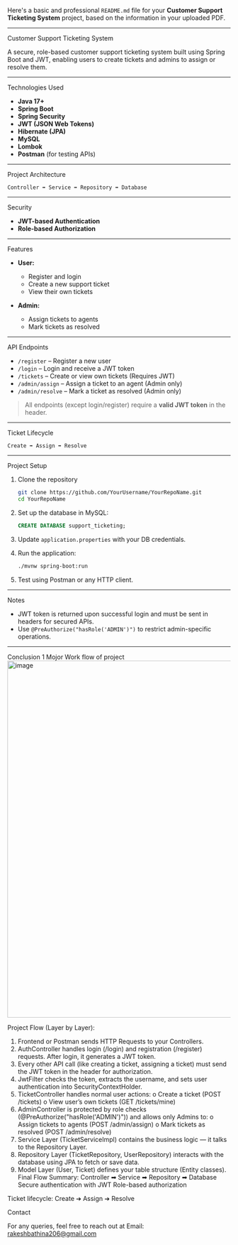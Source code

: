 Here's a basic and professional `README.md` file for your **Customer Support Ticketing System** project, based on the information in your uploaded PDF.

---

 Customer Support Ticketing System

A secure, role-based customer support ticketing system built using Spring Boot and JWT, enabling users to create tickets and admins to assign or resolve them.

---

 Technologies Used

* **Java 17+**
* **Spring Boot**
* **Spring Security**
* **JWT (JSON Web Tokens)**
* **Hibernate (JPA)**
* **MySQL**
* **Lombok**
* **Postman** (for testing APIs)

---

 Project Architecture

```text
Controller ➡ Service ➡ Repository ➡ Database
```

---

 Security

* **JWT-based Authentication**
* **Role-based Authorization**

---

 Features

* **User:**

  * Register and login
  * Create a new support ticket
  * View their own tickets

* **Admin:**

  * Assign tickets to agents
  * Mark tickets as resolved

---

 API Endpoints

* `/register` – Register a new user
* `/login` – Login and receive a JWT token
* `/tickets` – Create or view own tickets (Requires JWT)
* `/admin/assign` – Assign a ticket to an agent (Admin only)
* `/admin/resolve` – Mark a ticket as resolved (Admin only)

> All endpoints (except login/register) require a **valid JWT token** in the header.

---

 Ticket Lifecycle

```
Create ➡ Assign ➡ Resolve
```

---

 Project Setup

1. Clone the repository

   ```bash
   git clone https://github.com/YourUsername/YourRepoName.git
   cd YourRepoName
   ```

2. Set up the database in MySQL:

   ```sql
   CREATE DATABASE support_ticketing;
   ```

3. Update `application.properties` with your DB credentials.

4. Run the application:

   ```bash
   ./mvnw spring-boot:run
   ```

5. Test using Postman or any HTTP client.

---

 Notes

* JWT token is returned upon successful login and must be sent in headers for secured APIs.
* Use `@PreAuthorize("hasRole('ADMIN')")` to restrict admin-specific operations.

---

Conclusion
1 Mojor Work flow of project
<img width="909" height="804" alt="image" src="https://github.com/user-attachments/assets/30e897ad-0fab-47d1-a209-01fa39d51677" />

Project Flow (Layer by Layer): 
1. Frontend or Postman sends HTTP Requests to your Controllers. 
2. AuthController handles login (/login) and registration (/register) 
requests. After login, it generates a JWT token. 
3. Every other API call (like creating a ticket, assigning a ticket) must send 
the JWT token in the header for authorization. 
4. JwtFilter checks the token, extracts the username, and sets user 
authentication into SecurityContextHolder. 
5. TicketController handles normal user actions: 
o Create a ticket (POST /tickets) 
o View user’s own tickets (GET /tickets/mine) 
6. AdminController is protected by role checks 
(@PreAuthorize("hasRole('ADMIN')")) and allows only Admins to: 
o Assign tickets to agents (POST /admin/assign) 
o Mark tickets as resolved (POST /admin/resolve) 
7. Service Layer (TicketServiceImpl) contains the business logic — it talks to 
the Repository Layer. 
8. Repository Layer (TicketRepository, UserRepository) interacts with the 
database using JPA to fetch or save data. 
9. Model Layer (User, Ticket) defines your table structure (Entity classes). 
Final Flow Summary: 
Controller ➡ Service ➡ Repository ➡ Database 
Secure authentication with JWT 
Role-based authorization

Ticket lifecycle: Create ➔ Assign ➔ Resolve


 Contact

For any queries, feel free to reach out at Email: rakeshbathina206@gmail.com
